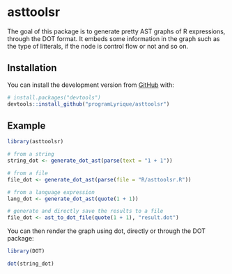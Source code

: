 
<!-- README.md is generated from README.Rmd. Please edit that file -->

# asttoolsr

<!-- badges: start -->
<!-- badges: end -->

The goal of this package is to generate pretty AST graphs of R
expressions, through the DOT format. It embeds some information in the
graph such as the type of litterals, if the node is control flow or not
and so on.

## Installation

You can install the development version from
[GitHub](https://github.com/) with:

``` r
# install.packages("devtools")
devtools::install_github("programLyrique/asttoolsr")
```

## Example

``` r
library(asttoolsr)

# from a string
string_dot <- generate_dot_ast(parse(text = "1 + 1"))

# from a file
file_dot <- generate_dot_ast(parse(file = "R/asttoolsr.R"))

# from a language expression
lang_dot <- generate_dot_ast(quote(1 + 1))

# generate and directly save the results to a file
file_dot <- ast_to_dot_file(quote(1 + 1), "result.dot")
```

You can then render the graph using dot, directly or through the DOT
package:

``` r
library(DOT)

dot(string_dot)
```

